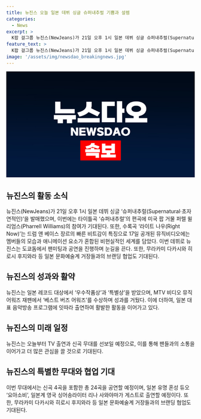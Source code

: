 ```yaml
---
title: 뉴진스 오늘 일본 데뷔 싱글 슈퍼내추럴 기쁨과 설렘
categories:
  - News
excerpt: >
  K팝 걸그룹 뉴진스(NewJeans)가 21일 오후 1시 일본 데뷔 싱글 슈퍼내추럴(Supernatural)을 발표한다. 이번 싱글은 미국 팝 거물 퍼렐 윌리엄스가 편곡에 참여했으며, 안무와 뮤직비디오 역시 눈길을 끈다. 뉴진스는 이번 데뷔 쇼케이스를 통해 기존 틀을 벗어나고, 일본 대표 음악방송 프로그램에도 잇따라 출연할 예정이다. 도쿄돔 팬미팅의 전 회차 티켓이 매진되는 등 큰 관심을 받고 있으며, 혜인의 부상으로 오랜만에 무대에 오를 예정이어서 관심이 더욱 집중되고 있다.
feature_text: >
  K팝 걸그룹 뉴진스(NewJeans)가 21일 오후 1시 일본 데뷔 싱글 슈퍼내추럴(Supernatural)을 발표한다. 이번 싱글은 미국 팝 거물 퍼렐 윌리엄스가 편곡에 참여했으며, 안무와 뮤직비디오 역시 눈길을 끈다. 뉴진스는 이번 데뷔 쇼케이스를 통해 기존 틀을 벗어나고, 일본 대표 음악방송 프로그램에도 잇따라 출연할 예정이다. 도쿄돔 팬미팅의 전 회차 티켓이 매진되는 등 큰 관심을 받고 있으며, 혜인의 부상으로 오랜만에 무대에 오를 예정이어서 관심이 더욱 집중되고 있다.
image: '/assets/img/newsdao_breakingnews.jpg'
---
```


<p><img src="/assets/img/newsdao_breakingnews.jpg" alt="firstkoreanews 속보" /></p>

<h2 data-ke-size="size26">뉴진스의 활동 소식</h2>

<p data-ke-size="size16">뉴진스(NewJeans)가 21일 오후 1시 일본 데뷔 싱글 ‘슈퍼내추럴(Supernatural·초자연적인)’을 발매했으며, 이번에는 타이틀곡 ‘슈퍼내추럴’의 편곡에 미국 팝 거물 퍼렐 윌리엄스(Pharrell Williams)의 참여가 기대된다. 또한, 수록곡 ‘라이트 나우(Right Now)’는 드럼 앤 베이스 장르의 빠른 비트감이 특징으로 17일 공개된 뮤직비디오에는 멤버들의 모습과 애니메이션 요소가 혼합된 비현실적인 세계를 담았다. 이번 데뷔로 뉴진스는 도쿄돔에서 팬미팅과 공연을 진행하며 눈길을 끈다. 또한, 무라카미 다카시와 히로시 후지와라 등 일본 문화예술계 거장들과의 브랜딩 협업도 기대된다.</p>

<h2 data-ke-size="size26">뉴진스의 성과와 활약</h2>

<p data-ke-size="size16">뉴진스는 일본 레코드 대상에서 ‘우수작품상’과 ‘특별상’을 받았으며, MTV 비디오 뮤직 어워즈 재팬에서 ‘베스트 버즈 어워즈’를 수상하며 성과를 거뒀다. 이에 더하여, 일본 대표 음악방송 프로그램에 잇따라 출연하여 활발한 활동을 이어가고 있다.</p>

<h2 data-ke-size="size26">뉴진스의 미래 일정</h2>

<p data-ke-size="size16">뉴진스는 오늘부터 TV 출연과 신곡 무대를 선보일 예정으로, 이를 통해 팬들과의 소통을 이어가고 더 많은 관심을 끌 것으로 기대된다.</p>

<h2 data-ke-size="size26">뉴진스의 특별한 무대와 협업 기대</h2>

<p data-ke-size="size16">이번 무대에서는 신곡 4곡을 포함한 총 24곡을 공연할 예정이며, 일본 유명 혼성 듀오 ‘요아소비’, 일본계 영국 싱어송라이터 리나 사와야마가 게스트로 출연할 예정이다. 또한, 무라카미 다카시와 히로시 후지와라 등 일본 문화예술계 거장들과의 브랜딩 협업도 기대된다.</p>

